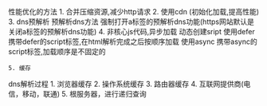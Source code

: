 性能优化的方法
    1. 合并压缩资源,减少http请求
    2. 使用cdn (初始化加载,提高性能)
    3. dns预解析
        预解析dns方法
        <link rel="dns-prefetch" href="//www.zhix.net">
        强制打开a标签的预解析dns功能(https网站默认是关闭a标签的预解析dns功能)
        <meta http-equiv="x-dns-prefetch-control" content="on">
    4. 非核心js代码,异步加载
        动态创建sript
        使用defer 携带defer的script标签,在html解析完成之后按顺序加载
        使用async 携带async的script标签,加载顺序是不固定的

    5. 缓存

dns解析过程
    1. 浏览器缓存
    2. 操作系统缓存
    3. 路由器缓存
    4. 互联网提供商(电信，移动，联通)
    5. 根服务器，进行递归查询